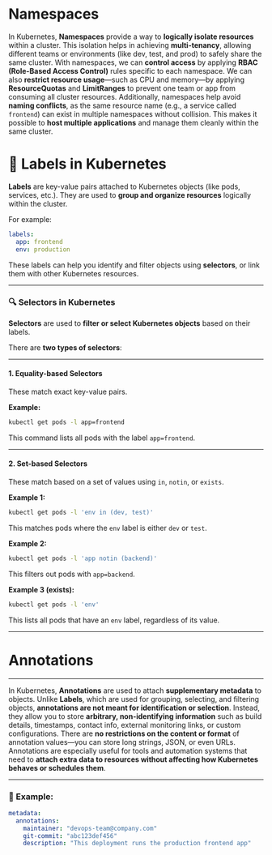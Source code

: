 # Namespaces

In Kubernetes, **Namespaces** provide a way to **logically isolate resources** within a cluster. This isolation helps in achieving **multi-tenancy**, allowing different teams or environments (like dev, test, and prod) to safely share the same cluster. With namespaces, we can **control access** by applying **RBAC (Role-Based Access Control)** rules specific to each namespace. We can also **restrict resource usage**—such as CPU and memory—by applying **ResourceQuotas** and **LimitRanges** to prevent one team or app from consuming all cluster resources. Additionally, namespaces help avoid **naming conflicts**, as the same resource name (e.g., a service called `frontend`) can exist in multiple namespaces without collision. This makes it possible to **host multiple applications** and manage them cleanly within the same cluster.

# 📌 Labels in Kubernetes

**Labels** are key-value pairs attached to Kubernetes objects (like pods, services, etc.). They are used to **group and organize resources** logically within the cluster.

For example:

```yaml
labels:
  app: frontend
  env: production
```

These labels can help you identify and filter objects using **selectors**, or link them with other Kubernetes resources.

---

### 🔍 Selectors in Kubernetes

**Selectors** are used to **filter or select Kubernetes objects** based on their labels.

There are **two types of selectors**:

---

#### 1. Equality-based Selectors

These match exact key-value pairs.

**Example:**

```bash
kubectl get pods -l app=frontend
```

This command lists all pods with the label `app=frontend`.

---

#### 2. Set-based Selectors

These match based on a set of values using `in`, `notin`, or `exists`.

**Example 1:**

```bash
kubectl get pods -l 'env in (dev, test)'
```

This matches pods where the `env` label is either `dev` or `test`.

**Example 2:**

```bash
kubectl get pods -l 'app notin (backend)'
```

This filters out pods with `app=backend`.

**Example 3 (exists):**

```bash
kubectl get pods -l 'env'
```

This lists all pods that have an `env` label, regardless of its value.

---

# Annotations

---

In Kubernetes, **Annotations** are used to attach **supplementary metadata** to objects. Unlike **Labels**, which are used for grouping, selecting, and filtering objects, **annotations are not meant for identification or selection**. Instead, they allow you to store **arbitrary, non-identifying information** such as build details, timestamps, contact info, external monitoring links, or custom configurations. There are **no restrictions on the content or format** of annotation values—you can store long strings, JSON, or even URLs. Annotations are especially useful for tools and automation systems that need to **attach extra data to resources without affecting how Kubernetes behaves or schedules them**.

---

### 🧠 Example:

```yaml
metadata:
  annotations:
    maintainer: "devops-team@company.com"
    git-commit: "abc123def456"
    description: "This deployment runs the production frontend app"
```

